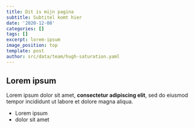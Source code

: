```yaml
---
title: Dit is mijn pagina
subtitle: Subtitel komt hier
date: '2020-12-08'
categories: []
tags: []
excerpt: lorem-ipsum
image_position: top
template: post
author: src/data/team/hugh-saturation.yaml
---
```

## Lorem ipsum

Lorem ipsum dolor sit amet, **consectetur adipiscing elit**, sed do eiusmod tempor incididunt ut labore et dolore magna aliqua.

- Lorem ipsum
- dolor sit amet